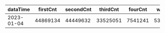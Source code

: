 |dataTime|firstCnt|secondCnt|thirdCnt|fourCnt|winCnt|vrate|wrate|
|-|-|-|-|-|-|-|-|
|2023-01-04|44869134|44449632|33525051|7541241|5376910|88.7%|11.4%|